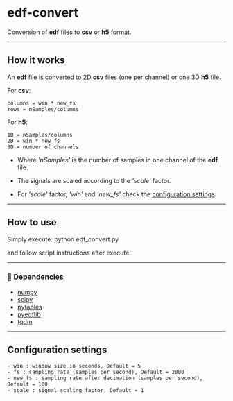 # edf-convert
Conversion of **edf** files to **csv** or **h5** format.

---
## How it works
An **edf** file is converted to 2D **csv** files (one per channel) or one 3D **h5** file.

For **csv**:

    columns = win * new_fs
    rows = nSamples/columns
        
For **h5**:

    1D = nSamples/columns
    2D = win * new_fs
    3D = number of channels
    
- Where *'nSamples'* is the number of samples in one channel of the **edf** file.

- The signals are scaled according to the *'scale'* factor.

- For *'scale'* factor, *'win'* and *'new_fs'* check the [configuration settings](#configuration-settings).

        
---
## How to use
Simply execute:
    python edf_convert.py
    
and follow script instructions after execute 

---
### :snake: Dependencies

- [numpy](https://numpy.org/)
- [scipy](https://www.scipy.org/)
- [pytables](https://www.pytables.org/)
- [pyedflib](https://pyedflib.readthedocs.io/en/latest/)
- [tqdm](https://github.com/tqdm/tqdm)

---
## Configuration settings

    - win : window size in seconds, Default = 5
    - fs : sampling rate (samples per second), Default = 2000
    - new_fs : sampling rate after decimation (samples per second), Default = 100
    - scale : signal scaling factor, Default = 1

